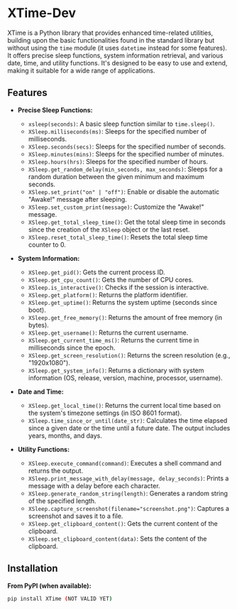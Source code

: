 # XTime-Dev

XTime is a Python library that provides enhanced time-related utilities, building upon the basic functionalities found in the standard library but without using the `time` module (it uses `datetime` instead for some features). It offers precise sleep functions, system information retrieval, and various date, time, and utility functions. It's designed to be easy to use and extend, making it suitable for a wide range of applications.

## Features

*   **Precise Sleep Functions:**
    *   `xsleep(seconds)`: A basic sleep function similar to `time.sleep()`.
    *   `XSleep.milliseconds(ms)`: Sleeps for the specified number of milliseconds.
    *   `XSleep.seconds(secs)`: Sleeps for the specified number of seconds.
    *   `XSleep.minutes(mins)`: Sleeps for the specified number of minutes.
    *   `XSleep.hours(hrs)`: Sleeps for the specified number of hours.
    *   `XSleep.get_random_delay(min_seconds, max_seconds)`: Sleeps for a random duration between the given minimum and maximum seconds.
    *   `XSleep.set_print("on" | "off")`: Enable or disable the automatic "Awake!" message after sleeping.
    *   `XSleep.set_custom_print(message)`: Customize the "Awake!" message.
    *   `XSleep.get_total_sleep_time()`: Get the total sleep time in seconds since the creation of the `XSleep` object or the last reset.
    *   `XSleep.reset_total_sleep_time()`: Resets the total sleep time counter to 0.

*   **System Information:**
    *   `XSleep.get_pid()`: Gets the current process ID.
    *   `XSleep.get_cpu_count()`: Gets the number of CPU cores.
    *   `XSleep.is_interactive()`: Checks if the session is interactive.
    *   `XSleep.get_platform()`: Returns the platform identifier.
    *   `XSleep.get_uptime()`: Returns the system uptime (seconds since boot).
    *   `XSleep.get_free_memory()`: Returns the amount of free memory (in bytes).
    *   `XSleep.get_username()`: Returns the current username.
    *   `XSleep.get_current_time_ms()`: Returns the current time in milliseconds since the epoch.
    *   `XSleep.get_screen_resolution()`: Returns the screen resolution (e.g., "1920x1080").
    *   `XSleep.get_system_info()`: Returns a dictionary with system information (OS, release, version, machine, processor, username).

*   **Date and Time:**
    *   `XSleep.get_local_time()`: Returns the current local time based on the system's timezone settings (in ISO 8601 format).
    *   `XSleep.time_since_or_until(date_str)`: Calculates the time elapsed since a given date or the time until a future date. The output includes years, months, and days.

*   **Utility Functions:**
    *   `XSleep.execute_command(command)`: Executes a shell command and returns the output.
    *   `XSleep.print_message_with_delay(message, delay_seconds)`: Prints a message with a delay before each character.
    *   `XSleep.generate_random_string(length)`: Generates a random string of the specified length.
    *   `XSleep.capture_screenshot(filename="screenshot.png")`: Captures a screenshot and saves it to a file.
    *   `XSleep.get_clipboard_content()`: Gets the current content of the clipboard.
    *   `XSleep.set_clipboard_content(data)`: Sets the content of the clipboard.

## Installation

**From PyPI (when available):**

```bash
pip install XTime (NOT VALID YET)